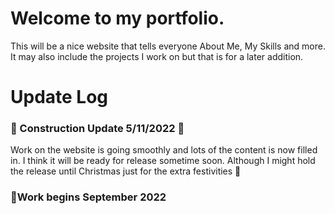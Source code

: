 # Welcome to my portfolio.

This will be a nice website that tells everyone About Me, My Skills and more. It may also include the projects I work on but that is for a later addition.

# Update Log

### 🚧 Construction Update 5/11/2022 🚧

Work on the website is going smoothly and lots of the content is now filled in. I think it will be ready for release sometime soon. Although I might hold the release until Christmas just for the extra festivities 🎄

### 🚩Work begins September 2022

